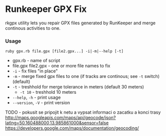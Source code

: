 Runkeeper GPX Fix
=======================================================================

rkgpx utility lets you repair GPX files generated by RunKeeper
and merge continous activities to one.

### Usage

`ruby gpx.rb file.gpx [file2.gpx...] -i|-m|--help [-t]`

   * gpx.rb - name of script
   * file.gpx file2.gpx - one or more file names to fix
   * `-i` - fix files "in place"
   * `-m` - merge fixed gpx files to one (if tracks are continous; see `-t` switch) (default)
   * `-t` - treshhold for merge tolerance in meters (default 30 meters)
      * `-t 10` - treshhold 10 meters
   * `--help`, `-h` - print usage
   * `--version`, `-V` - print version


TODO - pokusit se pripojit k netu a vypsat informaci o zacatku a konci trasy
	http://maps.googleapis.com/maps/api/geocode/json?latlng=50.160488000,13.985861000&sensor=false
	https://developers.google.com/maps/documentation/geocoding/
